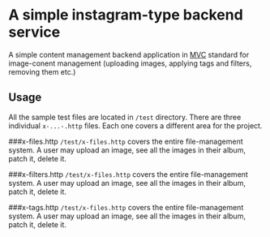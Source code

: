 # A simple instagram-type backend service

A simple content management backend application in [MVC](https://en.wikipedia.org/wiki/Model%E2%80%93view%E2%80%93controller) standard for image-conent management (uploading images, applying tags and filters, removing them etc.)

## Usage

All the sample test files are located in `/test` directory. There are three individual `x-...-.http` files. Each one covers a different area for the project.

###x-files.http
`/test/x-files.http` covers the entire file-management system. A user may upload an image, see all the images in their album, patch it, delete it.

###x-filters.http
`/test/x-files.http` covers the entire file-management system. A user may upload an image, see all the images in their album, patch it, delete it.

###x-tags.http
`/test/x-files.http` covers the entire file-management system. A user may upload an image, see all the images in their album, patch it, delete it.
